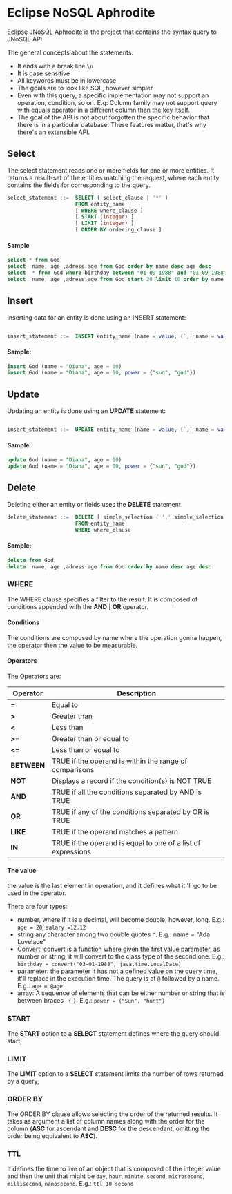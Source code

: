# Eclipse NoSQL Aphrodite

Eclipse JNoSQL Aphrodite is the project that contains the syntax query to JNoSQL API.

The general concepts about the statements:

* It ends with a break line `\n`
* It is case sensitive
* All keywords must be in lowercase
* The goals are to look like SQL, however simpler
* Even with this query, a specific implementation may not support an operation, condition, so on. E.g: Column family may not support query with equals operator in a different column than the key itself.
* The goal of the API is not about forgotten the specific behavior that there is in a particular database. These features matter, that's why there's an extensible API.


## Select

The select statement reads one or more fields for one or more entities. It returns a result-set of the entities matching the request, where each entity contains the fields for corresponding to the query.

```sql
select_statement ::=  SELECT ( select_clause | '*' )
                      FROM entity_name
                      [ WHERE where_clause ]
                      [ START (integer) ]
                      [ LIMIT (integer) ]
                      [ ORDER BY ordering_clause ]
```

#### Sample

```sql
select * from God
select  name, age ,adress.age from God order by name desc age desc
select  * from God where birthday between "01-09-1988" and "01-09-1988" and salary = 12
select  name, age ,adress.age from God start 20 limit 10 order by name desc age desc
```

## Insert

Inserting data for an entity is done using an INSERT statement:

```sql

insert_statement ::=  INSERT entity_name (name = value, (`,` name = value) *) TTL
```

#### Sample:


```sql
insert God (name = "Diana", age = 10)
insert God (name = "Diana", age = 10, power = {"sun", "god"})
```

## Update

Updating an entity is done using an **UPDATE** statement:


```sql

insert_statement ::=  UPDATE entity_name (name = value, (`,` name = value) *)
```

#### Sample:


```sql
update God (name = "Diana", age = 10)
update God (name = "Diana", age = 10, power = {"sun", "god"})
```

## Delete

Deleting either an entity or fields uses the **DELETE** statement

```sql
delete_statement ::=  DELETE [ simple_selection ( ',' simple_selection ) ]
                      FROM entity_name
                      WHERE where_clause
```

#### Sample:


```sql
delete from God
delete  name, age ,adress.age from God order by name desc age desc
```

### WHERE

The WHERE clause specifies a filter to the result. It is composed of conditions appended with the **AND** | **OR** operator.

#### Conditions

The conditions are composed by name where the operation gonna happen, the operator then the value to be measurable.

#### Operators

The Operators are:


| Operator | Description |
| ------------- | ------------- |
| **=**         | Equal to |
| **>**         | Greater than|
| **<**         | Less than |
| **>=**        | Greater than or equal to |
| **<=**        | Less than or equal to |
| **BETWEEN**   | TRUE if the operand is within the range of comparisons |
| **NOT**       | Displays a record if the condition(s) is NOT TRUE	|
| **AND**       | TRUE if all the conditions separated by AND is TRUE|
| **OR**        | TRUE if any of the conditions separated by OR is TRUE|
| **LIKE**      |TRUE if the operand matches a pattern	|
| **IN**        |TRUE if the operand is equal to one of a list of expressions	|

#### The value

the value is the last element in operation, and it defines what it 'll go to be used in the operator.

There are four types:

* number, where if it is a decimal, will become double, however, long. E.g.: `age = 20`, `salary =12.12`
* string any character among two double quotes `"`. E.g.: name = "Ada Lovelace"
* Convert: convert is a function where given the first value parameter, as number or string, it will convert to the class type of the second one. E.g.: `birthday = convert("03-01-1988", java.time.LocalDate)`
* parameter: the parameter it has not a defined value on the query time, it'll replace in the execution time. The query is at `@` followed by a name. E.g.: `age = @age`
* array: A sequence of elements that can be either number or string that is between braces ` {` `}`. E.g.: `power = {"Sun", "hunt"}`

### START

The **START** option to a **SELECT** statement defines where the query should start,

### LIMIT

The **LIMIT** option to a **SELECT** statement limits the number of rows returned by a query, 

### ORDER BY

The ORDER BY clause allows selecting the order of the returned results. It takes as argument a list of column names along with the order for the column (**ASC** for ascendant and **DESC** for the descendant, omitting the order being equivalent to **ASC**). 

### TTL

It defines the time to live of an object that is composed of the integer value and then the unit that might be `day`, `hour`, `minute`, `second`, `microsecond`, `millisecond`, `nanosecond`. E.g.: `ttl 10 second`

